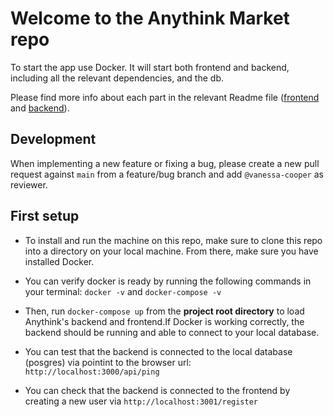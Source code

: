 # Welcome to the Anythink Market repo

To start the app use Docker. It will start both frontend and backend, including all the relevant dependencies, and the db.

Please find more info about each part in the relevant Readme file ([frontend](frontend/readme.md) and [backend](backend/README.md)).

## Development

When implementing a new feature or fixing a bug, please create a new pull request against `main` from a feature/bug branch and add `@vanessa-cooper` as reviewer.

## First setup

- To install and run the machine on this repo, make sure to clone this repo into a directory on your local machine. From there, make sure you have installed Docker.

- You can verify docker is ready by running the following commands in your terminal: `docker -v` and `docker-compose -v`

- Then, run `docker-compose up` from the **project root directory** to load Anythink's backend and frontend.If Docker is working correctly, the backend should be running and able to connect to your local database.

- You can test that the backend is connected to the local database (posgres) via pointint to the browser url: `http://localhost:3000/api/ping`

- You can check that the backend is connected to the frontend by creating a new user via `http://localhost:3001/register`

